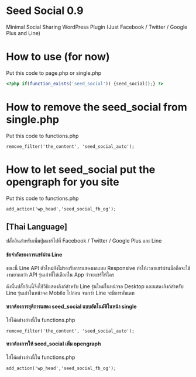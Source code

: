 # Seed Social 0.9
Minimal Social Sharing WordPress Plugin (Just Facebook / Twitter / Google Plus and Line)

# How to use (for now)

Put this code to page.php or single.php

```php
<?php if(function_exists('seed_social')) {seed_social();} ?>
```

# How to remove the seed_social from single.php

Put this code to functions.php

	remove_filter('the_content', 'seed_social_auto');

# How to let seed_social put the opengraph for you site

Put this code to functions.php

	add_action('wp_head','seed_social_fb_og');


## [Thai Language]
ปลั๊กอินสำหรับเพิ่มปุ่มแชร์ไปที่ Facebook / Twitter / Google Plus และ Line

#### ข้อจำกัดของการแชร์ผ่าน Line
ขณะนี้ Line API ตัวใหม่ยังไม่รองรับการแสดงผลแบบ Responsive ทำให้เวลาแชร์ผ่านมือถือจะใช้งานยากกว่า API รุ่นเก่าที่ให้เลือกใน App ว่าจะแชร์ให้ใคร 

ดังนั้นปลั๊กอินนี้จึงใช้วิธีแสดงลิงก์สำหรับ Line รุ่นใหม่ในหน้าจอ Desktop และแสดงลิงก์สำหรับ Line รุ่นเก่าในหน้าจอ Mobile ไปก่อน จนกว่า Line จะมีการอัพเดท

#### หากต้องการยุติการแสดง seed_social แบบอัตโนมัติในหน้า single

ใส่โค้ดข่างล่างนี้ใน functions.php

	remove_filter('the_content', 'seed_social_auto');
	
#### หากต้องการให้ seed_social เพิ่ม opengraph

ใส่โค้ดข่างล่างนี้ใน functions.php

	add_action('wp_head','seed_social_fb_og');